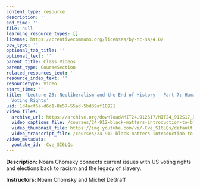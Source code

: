 ```yaml
---
content_type: resource
description: ''
end_time: ''
file: null
learning_resource_types: []
license: https://creativecommons.org/licenses/by-nc-sa/4.0/
ocw_type: ''
optional_tab_title: ''
optional_text: ''
parent_title: Class Videos
parent_type: CourseSection
related_resources_text: ''
resource_index_text: ''
resourcetype: Video
start_time: ''
title: 'Lecture 25: Neoliberalism and the End of History - Part 7: Human Rights and
  Voting Rights'
uid: 1d4acf6a-d6c1-8e57-55ad-5bd39af18921
video_files:
  archive_url: https://archive.org/download/MIT24.912S17/MIT24_912S17_Black_Matters_Chomsky_Part_7_300k.mp4
  video_captions_file: /courses/24-912-black-matters-introduction-to-black-studies-spring-2017/bd3f34073911524cbec8dff9c047a1b7_-Cve_SI6LQs.vtt
  video_thumbnail_file: https://img.youtube.com/vi/-Cve_SI6LQs/default.jpg
  video_transcript_file: /courses/24-912-black-matters-introduction-to-black-studies-spring-2017/9e9ec898bbc7ecc410fd725a9e98e5bf_-Cve_SI6LQs.pdf
video_metadata:
  youtube_id: -Cve_SI6LQs
---
```


**Description:** Noam Chomsky connects current issues with US voting rights and elections back to racism and the legacy of slavery.

**Instructors:** Noam Chomsky and Michel DeGraff

